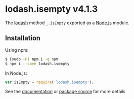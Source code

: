 # lodash.isempty v4.1.3

The [lodash](https://lodash.com/) method `_.isEmpty` exported as a [Node.js](https://nodejs.org/) module.

## Installation

Using npm:
```bash
$ {sudo -H} npm i -g npm
$ npm i --save lodash.isempty
```

In Node.js:
```js
var isEmpty = require('lodash.isempty');
```

See the [documentation](https://lodash.com/docs#isEmpty) or [package source](https://github.com/lodash/lodash/blob/4.1.3-npm-packages/lodash.isempty) for more details.
